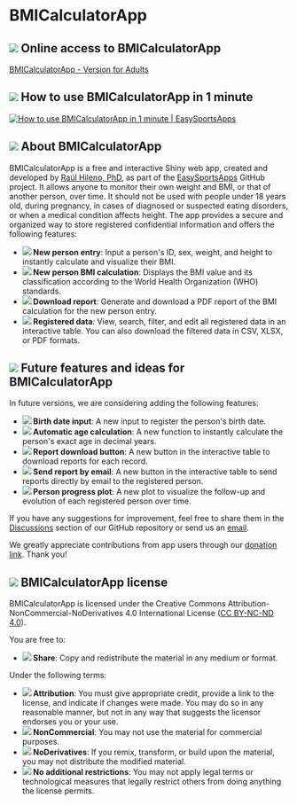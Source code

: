 # BMICalculatorApp

## <img src="https://img.icons8.com/ios-filled/24/000000/internet.png"/> Online access to BMICalculatorApp

[BMICalculatorApp - Version for Adults](https://easysportsapps.shinyapps.io/bmicalculatorapp/)

## <img src="https://img.icons8.com/ios-filled/24/000000/youtube--v1.png"/> How to use BMICalculatorApp in 1 minute

[![How to use BMICalculatorApp in 1 minute | EasySportsApps](https://img.youtube.com/vi/sY2_WEJQPoU/hqdefault.jpg)](https://www.youtube.com/watch?v=sY2_WEJQPoU)

## <img src="https://img.icons8.com/ios-filled/24/000000/document.png"/> About BMICalculatorApp

BMICalculatorApp is a free and interactive Shiny web app, created and developed by [Raúl Hileno, PhD](https://raulhilenophd-nextlevelstatsandapps4u.netlify.app/), as part of the [EasySportsApps](https://github.com/EasySportsApps) GitHub project. It allows anyone to monitor their own weight and BMI, or that of another person, over time. It should not be used with people under 18 years old, during pregnancy, in cases of diagnosed or suspected eating disorders, or when a medical condition affects height. The app provides a secure and organized way to store registered confidential information and offers the following features:

- **<img src="https://img.icons8.com/ios-filled/24/000000/add-user-male.png"/>  New person entry**: Input a person's ID, sex, weight, and height to instantly calculate and visualize their BMI.  
- **<img src="https://img.icons8.com/ios-filled/24/000000/calculator.png"/> New person BMI calculation**: Displays the BMI value and its classification according to the World Health Organization (WHO) standards.  
- **<img src="https://img.icons8.com/ios-filled/24/000000/download.png"/>  Download report**: Generate and download a PDF report of the BMI calculation for the new person entry.  
- **<img src="https://img.icons8.com/ios-filled/24/000000/conference.png"/> Registered data**: View, search, filter, and edit all registered data in an interactive table. You can also download the filtered data in CSV, XLSX, or PDF formats.  

## <img src="https://img.icons8.com/ios-filled/24/000000/idea.png"/> Future features and ideas for BMICalculatorApp

In future versions, we are considering adding the following features:

- **<img src="https://img.icons8.com/ios-filled/24/000000/calendar.png"/> Birth date input**: A new input to register the person's birth date.  
- **<img src="https://img.icons8.com/ios-filled/24/000000/calculator.png"/> Automatic age calculation**: A new function to instantly calculate the person's exact age in decimal years.  
- **<img src="https://img.icons8.com/ios-filled/24/000000/download.png"/> Report download button**: A new button in the interactive table to download reports for each record.  
- **<img src="https://img.icons8.com/ios-filled/24/000000/email.png"/> Send report by email**: A new button in the interactive table to send reports directly by email to the registered person.  
- **<img src="https://img.icons8.com/ios-filled/24/000000/line-chart.png"/> Person progress plot**: A new plot to visualize the follow-up and evolution of each registered person over time.

If you have any suggestions for improvement, feel free to share them in the [Discussions](https://github.com/EasySportsApps/BMICalculatorApp/discussions) section of our GitHub repository or send us an [email](mailto:easysportsappsproject@gmail.com).  

We greatly appreciate contributions from app users through our [donation link](https://www.paypal.com/donate/?hosted_button_id=BA84P5Y2MC7MN). Thank you!

## <img src="https://img.icons8.com/ios-filled/24/000000/copyright.png"/> BMICalculatorApp license

BMICalculatorApp is licensed under the Creative Commons Attribution-NonCommercial-NoDerivatives 4.0 International License ([CC BY-NC-ND 4.0](https://creativecommons.org/licenses/by-nc-nd/4.0/)).

You are free to:
- **<img src="https://img.icons8.com/ios-filled/24/000000/link.png"/> Share**: Copy and redistribute the material in any medium or format.

Under the following terms:
- **<img src="https://img.icons8.com/ios-filled/24/000000/user.png"/> Attribution**: You must give appropriate credit, provide a link to the license, and indicate if changes were made. You may do so in any reasonable manner, but not in any way that suggests the licensor endorses you or your use.
- **<img src="https://img.icons8.com/ios-filled/24/000000/no-cash.png"/> NonCommercial**: You may not use the material for commercial purposes.
- **<img src="https://img.icons8.com/material-rounded/24/000000/equal-sign.png"/> NoDerivatives**: If you remix, transform, or build upon the material, you may not distribute the modified material.
- **<img src="https://img.icons8.com/material-rounded/24/000000/unlock.png"/> No additional restrictions**: You may not apply legal terms or technological measures that legally restrict others from doing anything the license permits.
